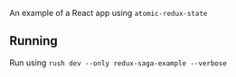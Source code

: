 An example of a React app using `atomic-redux-state`

## Running

Run using `rush dev --only redux-saga-example --verbose`